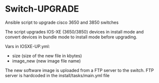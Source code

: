 # Switch-UPGRADE
Ansible script to upgrade cisco 3650 and 3850 switches

The script upgrades IOS-XE (3650/3850) devices in install mode and convert devices in bundle mode to install mode before upgrading.

Vars in IOSXE-UP.yml:
  - size (size of the new file in kbytes)
  - image_new (new image file name)

The new software image is uploaded from a FTP server to the switch. FTP server is hardcoded in the install/tasks/main.yml file
